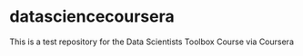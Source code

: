 datasciencecoursera
===================
This is a test repository for the 
Data Scientists Toolbox Course via Coursera

